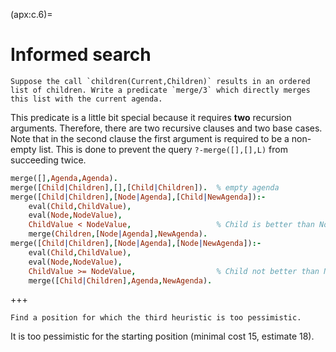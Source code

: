 <!--H3: Section C.6-->
(apx:c.6)=
# Informed search #

```{solution} ex:6.1
Suppose the call `children(Current,Children)` results in an ordered list of children. Write a predicate `merge/3` which directly merges this list with the current agenda.
```

This predicate is a little bit special because it requires **two** recursion arguments. Therefore, there are two recursive clauses and two base cases. Note that in the second clause the first argument is required to be a non-empty list. This is done to prevent the query `?‑merge([],[],L)` from succeeding twice.
```Prolog
merge([],Agenda,Agenda).
merge([Child|Children],[],[Child|Children]).  % empty agenda
merge([Child|Children],[Node|Agenda],[Child|NewAgenda]):-
    eval(Child,ChildValue),
    eval(Node,NodeValue),
    ChildValue < NodeValue,                   % Child is better than Node
    merge(Children,[Node|Agenda],NewAgenda).
merge([Child|Children],[Node|Agenda],[Node|NewAgenda]):-
    eval(Child,ChildValue),
    eval(Node,NodeValue),
    ChildValue >= NodeValue,                  % Child not better than Node
    merge([Child|Children],Agenda,NewAgenda).
```

+++

```{solution} ex:6.4
Find a position for which the third heuristic is too pessimistic.
```

It is too pessimistic for the starting position (minimal cost 15, estimate 18).
